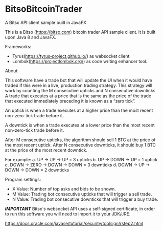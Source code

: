 # BitsoBitcoinTrader
A Bitso API client sample built in JavaFX

This is a Bitso (https://bitso.com) bitcoin trader API sample client. It is built upon Java 8 and JavaFX.

Frameworks:
- Tyrus(https://tyrus-project.github.io/) as websocket client.
- Lombok(https://projectlombok.org/) as code writing enhancer tool.

About:

This software have a trade bot that will update the UI when it would have traded if this were in a live, production trading strategy. This
strategy will work by counting the M consecutive upticks and N consecutive downticks. A trade that executes at a price that is the same as the price of the trade that executed immediately preceding it is known as a “zero tick”. 

An uptick is when a trade executes at a higher price than the most recent non-zero-tick trade before it. 

A downtick is when a trade executes at a lower price than the most recent non-zero-tick trade before it. 

After M consecutive upticks, the algorithm should sell 1 BTC at the price of the most recent uptick. After N​ consecutive downticks, it should buy 1 BTC at the price of the most recent downtick. 

For example:
a. UP -> UP -> UP = 3 upticks
b. UP -> DOWN -> UP = 1 uptick
c. DOWN -> ZERO -> DOWN -> DOWN = 3 downticks
d. DOWN -> UP -> DOWN -> DOWN = 2 downticks

Program settings:

- X Value: Number of top asks and bids to be shown.
- M Value: Trading bot consecutive upticks that will trigger a sell trade.
- N Value: Trading bot consecutive downticks that will trigger a buy trade.

*****IMPORTANT*****
Bitso's websocket API uses a self-signed certificate, in order to run this software you will need to import it to your JDK/JRE.

https://docs.oracle.com/javase/tutorial/security/toolsign/rstep2.html

